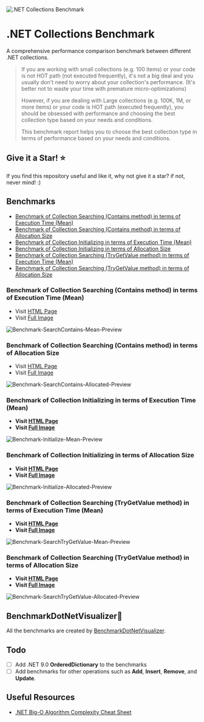 
![.NET Collections Benchmark](https://mjebrahimi.github.io/DotNet-Collections-Benchmark/repository-image.png)

# .NET Collections Benchmark

A comprehensive performance comparison benchmark between different .NET collections.

> If you are working with small collections (e.g. 100 items) or your code is not HOT path (not executed frequently), it's not a big deal and you usually don't need to worry about your collection's performance. (It's better not to waste your time with premature micro-optimizations)
> 
> However, if you are dealing with Large collections (e.g. 100K, 1M, or more items) or your code is  HOT path (executed frequently), you should be obsessed with performance and choosing the best collection type based on your needs and conditions.
> 
> This benchmark report helps you to choose the best collection type in terms of performance based on your needs and conditions.

## Give it a Star! ⭐️

If you find this repository useful and like it, why not give it a star? if not, never mind! :)

## Benchmarks

- [Benchmark of Collection Searching (Contains method) in terms of Execution Time (Mean)](#benchmark-of-collection-searching-contains-method-in-terms-of-execution-time-mean)
- [Benchmark of Collection Searching (Contains method) in terms of Allocation Size](#benchmark-of-collection-searching-contains-method-in-terms-of-allocation-size)
- [Benchmark of Collection Initializing in terms of Execution Time (Mean)](#benchmark-of-collection-initializing-in-terms-of-execution-time-mean)
- [Benchmark of Collection Initializing in terms of Allocation Size](#benchmark-of-collection-initializing-in-terms-of-allocation-size)
- [Benchmark of Collection Searching (TryGetValue method) in terms of Execution Time (Mean)](#benchmark-of-collection-searching-trygetvalue-method-in-terms-of-execution-time-mean)
- [Benchmark of Collection Searching (TryGetValue method) in terms of Allocation Size](#benchmark-of-collection-searching-trygetvalue-method-in-terms-of-allocation-size)

### Benchmark of Collection Searching (Contains method) in terms of Execution Time (Mean)

- Visit [HTML Page](https://mjebrahimi.github.io/DotNet-Collections-Benchmark/Benchmark-SearchContains-Mean.html)
- Visit [Full Image](https://mjebrahimi.github.io/DotNet-Collections-Benchmark/Benchmark-SearchContains-Mean.png)

![Benchmark-SearchContains-Mean-Preview](https://mjebrahimi.github.io/DotNet-Collections-Benchmark/Benchmark-SearchContains-Mean-Preview.png)

### Benchmark of Collection Searching (Contains method) in terms of Allocation Size

- Visit [HTML Page](https://mjebrahimi.github.io/DotNet-Collections-Benchmark/Benchmark-SearchContains-Allocated.html)
- Visit [Full Image](https://mjebrahimi.github.io/DotNet-Collections-Benchmark/Benchmark-SearchContains-Allocated.png)

![Benchmark-SearchContains-Allocated-Preview](https://mjebrahimi.github.io/DotNet-Collections-Benchmark/Benchmark-SearchContains-Allocated-Preview.png)

### Benchmark of Collection Initializing in terms of Execution Time (Mean)

- **Visit [HTML Page](https://mjebrahimi.github.io/DotNet-Collections-Benchmark/Benchmark-Initialize-Mean.html)**
- **Visit [Full Image](https://mjebrahimi.github.io/DotNet-Collections-Benchmark/Benchmark-Initialize-Mean.png)**

![Benchmark-Initialize-Mean-Preview](https://mjebrahimi.github.io/DotNet-Collections-Benchmark/Benchmark-Initialize-Mean-Preview.png)

### Benchmark of Collection Initializing in terms of Allocation Size

- **Visit [HTML Page](https://mjebrahimi.github.io/DotNet-Collections-Benchmark/Benchmark-Initialize-Allocated.html)**
- **Visit [Full Image](https://mjebrahimi.github.io/DotNet-Collections-Benchmark/Benchmark-Initialize-Allocated.png)**

![Benchmark-Initialize-Allocated-Preview](https://mjebrahimi.github.io/DotNet-Collections-Benchmark/Benchmark-Initialize-Allocated-Preview.png)

### Benchmark of Collection Searching (TryGetValue method) in terms of Execution Time (Mean)

- **Visit [HTML Page](https://mjebrahimi.github.io/DotNet-Collections-Benchmark/Benchmark-SearchTryGetValue-Mean.html)**
- **Visit [Full Image](https://mjebrahimi.github.io/DotNet-Collections-Benchmark/Benchmark-SearchTryGetValue-Mean.png)**

![Benchmark-SearchTryGetValue-Mean-Preview](https://mjebrahimi.github.io/DotNet-Collections-Benchmark/Benchmark-SearchTryGetValue-Mean-Preview.png)

### Benchmark of Collection Searching (TryGetValue method) in terms of Allocation Size

- **Visit [HTML Page](https://mjebrahimi.github.io/DotNet-Collections-Benchmark/Benchmark-SearchTryGetValue-Allocated.html)**
- **Visit [Full Image](https://mjebrahimi.github.io/DotNet-Collections-Benchmark/Benchmark-SearchTryGetValue-Allocated.png)**

![Benchmark-SearchTryGetValue-Allocated-Preview](https://mjebrahimi.github.io/DotNet-Collections-Benchmark/Benchmark-SearchTryGetValue-Allocated-Preview.png)

## BenchmarkDotNetVisualizer🌈

All the benchmarks are created by [BenchmarkDotNetVisualizer](https://github.com/mjebrahimi/BenchmarkDotNetVisualizer).

## Todo

- [ ] Add .NET 9.0 **OrderedDictionary** to the benchmarks
- [ ] Add benchmarks for other operations such as **Add**, **Insert**, **Remove**, and **Update**.

## Useful Resources

- [.NET Big-O Algorithm Complexity Cheat Sheet](https://github.com/RehanSaeed/.NET-Big-O-Algorithm-Complexity-Cheat-Sheet)
